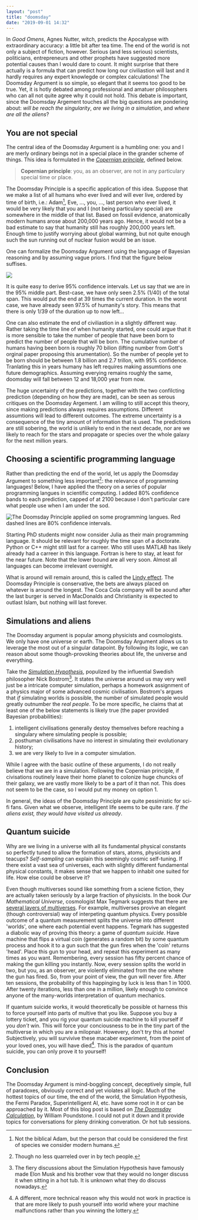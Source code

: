```yaml
---
layout: "post"
title: "doomsday"
date: "2019-09-01 14:32"
---
```


In *Good Omens*, Agnes Nutter, witch, predicts the Apocalypse with extraordinary accuracy: a little bit after tea time. The end of the world is not only a subject of fiction, however. Serious (and less serious) scientists, politicians, entrepreneurs and other prophets have suggested more potential causes than I would dare to count. It might surprise that there actually is a formula that can predict how long our civiliastion will last and it hardly requires any expert knowlegde or complex calculations! The Doomsday Argument is so simple, so elegant that it seems too good to be true. Yet, it is hotly debated among professional and amatuer philosophers who can all not quite agree why it could not hold. This debate is important, since the Doomsday Argement touches all the big questions are pondering about: *will be reach the singularity*, *are we living in a simulation*, and *where are all the aliens*?

## You are not special

The central idea of the Doomsday Argument is a humbling one: you and I are merly ordinary beings not in a special place in the grander scheme of things. This idea is formulated in the [*Copernian principle*](https://en.wikipedia.org/wiki/Copernican_principle), defined below.

> **Copernian principle**: you, as an observer, are not in any particulary special time or place.

The Doomsday Principle is a specific application of this idea. Suppose that we make a list of all humans who ever lived and will ever live, ordered by time of birth, i.e.: Adam[^35337836], Eve, ..., you, ..., last person who ever lived, it would be very likely that you and I (not being particulary special) are somewhere in the middle of that list. Based on fossil evidence, anatomically modern humans arose about 200,000 years ago. Hence, it would not be a bad estimate to say that humanity still has roughly 200,000 years left. Enough time to justify worrying about global warming, but not quite enough such the sun running out of nuclear fusion would be an issue.

[^35337836]: Not the biblical Adam, but the person that could be considered the first of species we consider modern humans.

One can formalize the Doomsday Argument using the language of Bayesian reasoning and by assuming vague priors. I find that the figure below suffises.

![](doomsday_fig.svg)

It is quite easy to derive 95% confidence intervals. Let us say that we are in the 95% middle part. Best-case, we have only seen 2.5% (1/40) of the total span. This would put the end at 39 times the current duration. In the worst case, we have already seen 97.5% of humanity's story. This means that there is only 1/39 of the duration up to now left...

One can also estimate the end of civiliastion in a slightly different way. Rather taking the time line of when humanity started, one could argue that it is more sensible to take the number of people that have been born to predict the number of people that will be born. The cumulative number of humans having been born is roughly 70 bilion (lifting number from Gott's orginal paper proposing this arumentation). So the number of people yet to be born should be between 1.8 billion and 2.7 trillon, with 95% confidence. Tranlating this in years humany has left requires making assumtions one future demographics. Assuming everying remains roughly the same, doomsday will fall between 12 and 18,000 year from now.

The huge uncertainty of the predictions, together with the two confilcting prediction (depending on how they are made), can be seen as serous critiques on the Doomsday Argement. I am willing to still accept this theory, since making predictions always requires assumptions. Different assumtions will lead to different outcomes. The extreme uncertainty is a consequence of the tiny amount of information that is used. The predictions are still sobering, the world is unlikely to end in the next decade, nor are we likely to reach for the stars and propagate or species over the whole galaxy for the next million years.

## Choosing a scientific programming language

Rather than predicting the end of the world, let us apply the Doomsday Argument to something less important[^54b37e9f]: the relevance of programming languages! Below, I have applied the theory on a series of popular programming langues in scientific computing. I added 80% confidence bands to each prediction, capped of at 2100 because I don't particular care what people use when I am under the sod.

[^54b37e9f]: Though no less quarreled over in by tech people.

![The Doomsday Principle applied on some programming langues. Red dashed lines are 80% confidence intervals.](languages_obsolescence.svg)

Starting PhD students might now consider Julia as their main programming language. It should be relevant for roughly the time span of a doctorate. Python or C++ might still last for a carreer. Who still uses MATLAB has likely already had a carreer in this language. Fortran is here to stay, at least for the near future. Note that the lower bound are all very soon. Almost all languages can become irrelevant overnight.

What is around will remain around, this is called the [Lindy effect](https://en.wikipedia.org/wiki/Lindy_effect). The Doomsday Principle is conservative, the bets are always placed on whatever is around the longest. The Coca Cola company will be aound after the last burger is served in MacDonalds and Christianity is expected to outlast Islam, but nothing will last forever.

## Simulations and aliens

The Doomsday argument is popular among physicists and cosmologists. We only have one universe or earth. The Doomsday Argument allows us to leverage the most out of a singular datapoint. By following its logic, we can reason about some though-provoking theories about life, the universe and everything.

Take the *[Simulation Hypothesis](https://www.simulation-argument.com/simulation.html)*, populized by the influential Swedish philosopher Nick Bostrom[^554fe304]. It states the universe around us may very well just be a intricate computer simulation, perhaps a homework assignment of a physics major of some advanced cosmic civilisation. Bostrom's argues that *if* simulating worlds is possible, the number of simulated people would greatly outnumber the *real people*. To be more specific, he claims that at least one of the below statements is likely true (the paper provided Bayesian probabilities):

1. intelligent civilisations generally destoy themselves before reaching a singulary where simulating people is possible;
2. posthuman civilisations have no interest in simulating their evolutionary history;
3. we are very likely to live in a computer simulation.

[^554fe304]: The fiery discussions about the Simulation Hypothesis have famously made Elon Musk and his brother vow that they would no longer discuss it when sitting in a hot tub. It is unknown what they do discuss nowadays.

While I agree with the basic outline of these arguments, I do not really believe that we are in a simulation. Following the Copernian principle, if civisations routinely leave their home planet to colonize huge chuncks of their galaxy, we are vastly more likely to be a part of it than not. This does not seem to be the case, so I would put my money on option 1.

In general, the ideas of the Doomsday Principle are quite pessimistic for sci-fi fans. Given what we observe, intelligent life seems to be quite rare. *If the aliens exist, they would have visited us already*.

## Quantum suicide

Why are we living in a universe with all its fundamental physical constants so perfectly tuned to allow the formation of stars, atoms, physicists and teacups? *Self-sampling* can explain this seemingly cosmic self-tuning. If there exist a vast sea of universes, each with slightly different fundamental physical constants, it makes sense that we happen to inhabit one suited for life. How else could be observe it?

Even though multiverses sound like something from a sciene fiction, they are actually taken seriously by a large fraction of physicists. In the book *Our Mathematical Universe*, cosmologist Max Tegmark suggests that there are [several layers of multiverses](https://en.wikipedia.org/wiki/Multiverse#Max_Tegmark's_four_levels). For example, multiverses provive an elegant (though controversial) way of interpeting quantum physics. Every possible outcome of a quantum measurement splits the universe into different 'worlds', one where each potential event happens. Tegmark has suggested a diabolic way of proving this theory: a game of *quantum suicide*. Have machine that flips a virtual coin (generates a random bit) by some quantum process and hook it to a gun such that the gun fires when the 'coin' returns 'head'. Place this gun to your head, and repeat this experiment as many times as you want. Remembering, every session has fifty percent chance of making the gun killing you instantly. Now, every session splits the world in two, but you, as an observer, are violently eliminated from the one where the gun has fired. So, from your point of view, the gun will never fire. After ten sessions, the probability of this happinging by luck is less than 1 in 1000. After twenty iterations, less than one in a million, likely enough to convince anyone of the many-worlds interpretation of quantum mechanics.

If quantum suicide works, it would theoretically be possible ot harness this to force yourself into parts of multive that you like. Suppose you buy a lottery ticket, and you rig your quantum suicide machine to kill yourself if you *don't* win. This will force your conciousness to be in the tiny part of the multiverse in which you are a milopnair. Howevery, don't try this at home! Subjectively, you will survivive these macaber experiment, from the point of your loved ones, you will have died[^68d490f7]. This is the paradox of quantum suicide, you can only prove it to yourself!

[^68d490f7]: A different, more technical reason why this would not work in practice is that are more likely to push yourself into world where your machine malfunctions rather than you winning the lottery.

## Conclusion

The Doomsday Argument is mind-boggling concept, deceptively simple, full of paradoxes, obviously correct and yet violates all logic. Much of the hottest topics of our time, the end of the world, the Simulation Hypothesis, the Fermi Paradox, Superintelligent AI, etc. have some root in it or can be approached by it. Most of this blog post is based on *[The Doomsday Calculation](https://www.goodreads.com/book/show/42283303-the-doomsday-calculation?from_search=true)*, by William Poundstone. I could not put it down and it provide topics for conversations for pleny drinking converation. Or hot tub sessions.
